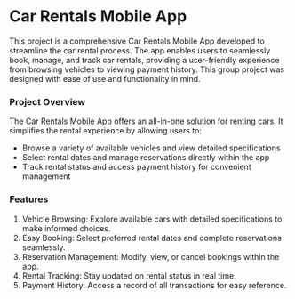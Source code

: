 # Car Rentals Mobile App
This project is a comprehensive Car Rentals Mobile App developed to streamline the car rental process. The app enables users to seamlessly book, manage, and track car rentals, providing a user-friendly experience from browsing vehicles to viewing payment history. This group project was designed with ease of use and functionality in mind.

### Project Overview
The Car Rentals Mobile App offers an all-in-one solution for renting cars. It simplifies the rental experience by allowing users to:
- Browse a variety of available vehicles and view detailed specifications
- Select rental dates and manage reservations directly within the app
- Track rental status and access payment history for convenient management

### Features
1. Vehicle Browsing: Explore available cars with detailed specifications to make informed choices.
2. Easy Booking: Select preferred rental dates and complete reservations seamlessly.
3. Reservation Management: Modify, view, or cancel bookings within the app.
4. Rental Tracking: Stay updated on rental status in real time.
5. Payment History: Access a record of all transactions for easy reference.


